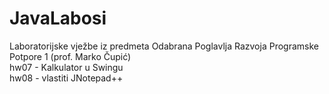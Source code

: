 # JavaLabosi
Laboratorijske vježbe iz predmeta Odabrana Poglavlja Razvoja Programske Potpore 1 (prof. Marko Čupić)  
hw07 - Kalkulator u Swingu  
hw08 - vlastiti JNotepad++  
